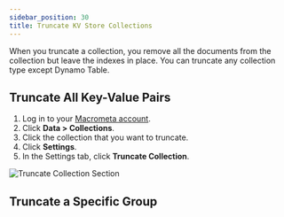 ```yaml
---
sidebar_position: 30
title: Truncate KV Store Collections
---
```


When you truncate a collection, you remove all the documents from the collection but leave the indexes in place. You can truncate any collection type except Dynamo Table.

## Truncate All Key-Value Pairs

1. Log in to your [Macrometa account](https://auth-play.macrometa.io/).
1. Click **Data > Collections**.
1. Click the collection that you want to truncate.
1. Click **Settings**.
1. In the Settings tab, click **Truncate Collection**.

![Truncate Collection Section](/img/collections/truncate-collection.png)

## Truncate a Specific Group
